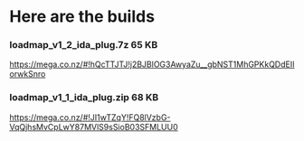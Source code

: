 # Here are the builds #

### loadmap\_v1\_2\_ida\_plug.7z 65 KB ###

https://mega.co.nz/#!hQcTTJTJ!j2BJBlOG3AwyaZu__gbNST1MhGPKkQDdEIIorwkSnro

### loadmap\_v1\_1\_ida\_plug.zip 68 KB ###

https://mega.co.nz/#!JI1wTZqY!FQ8lVzbG-VqQjhsMvCpLwY87MVlS9sSioB03SFMLUU0